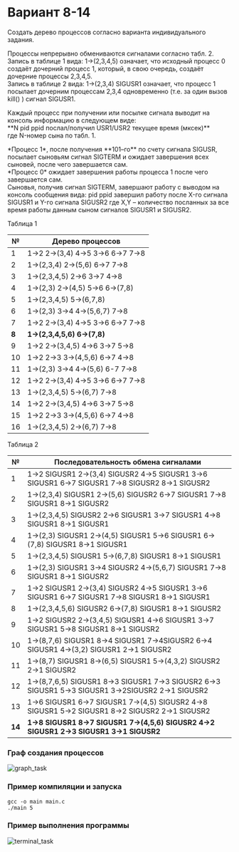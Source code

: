 # Вариант 8-14
Создать дерево процессов согласно варианта индивидуального задания. 

Процессы непрерывно обмениваются сигналами согласно табл. 2.<br/>
Запись в таблице 1 вида:  1->(2,3,4,5) означает,
что исходный процесс 0 создаёт дочерний процесс 1,
который, в свою очередь, создаёт дочерние процессы 2,3,4,5.<br />
Запись в таблице 2 вида:  1->(2,3,4) SIGUSR1 означает, что процесс 1 посылает  дочерним процессам  2,3,4 одновременно (т.е. за один вызов kill() ) сигнал SIGUSR1.<br />
<p>Каждый процесс при получении или посылке сигнала выводит на консоль информацию в следующем виде:<br />
**N pid    ppid   послал/получил  USR1/USR2 текущее время (мксек)**<br />
где N-номер сына по табл. 1.<p/>
<p>*Процесс 1*, после получения  **101–го** по счету сигнала SIGUSR,  посылает сыновьям сигнал SIGTERM и ожидает
завершения всех сыновей, после чего завершается сам.<br />
*Процесс 0* ожидает завершения работы процесса 1 после чего завершается сам.<br />
Сыновья, получив сигнал SIGTERM, завершают работу с выводом на консоль сообщения вида:
pid    ppid   завершил работу после X-го сигнала SIGUSR1 и Y-го сигнала SIGUSR2
где X,Y – количество посланных за все время работы данным сыном сигналов SIGUSR1 и SIGUSR2.

Таблица 1

№	| Дерево процессов
------------ | -------------
1	| 1->2  2->(3,4)  4->5  3->6  6->7  7->8
2	| 1->(2,3,4)   2->(5,6)   6->7  7->8
3	| 1->(2,3,4,5)   2->6   3->7  4->8
4	| 1->(2,3)   2->(4,5)   5->6    6->(7,8)  
5	| 1->(2,3,4,5)   5->(6,7,8)
6	| 1->(2,3)   3->4   4->(5,6,7)   7->8  
7	| 1->2   2->(3,4)   4->5    3->6  6->7  7->8
**8**	| **1->(2,3,4,5,6)   6->(7,8)**   
9	| 1->2   2->(3,4,5)   4->6    3->7  5->8
10	| 1->2   2->3   3->(4,5,6)    6->7  4->8
11	| 1->(2,3)   3->4   4->(5,6) 6-7   7->8  
12	| 1->2   2->(3,4)   4->5    3->6  6->7  7->8
13	| 1->(2,3,4,5) 5->(6,7)   7->8   
14	| 1->2   2->(3,4,5)   4->6    3->7  5->8
15	| 1->2   2->3   3->(4,5,6)    6->7  4->8
16	| 1->(2,3,4,5)   2->(6,7)   7->8


Таблица 2

№ |	Последовательность обмена сигналами
------------ | -------------
1 |	1->2 SIGUSR1   2->(3,4) SIGUSR2   4->5 SIGUSR1 3->6 SIGUSR1  6->7 SIGUSR1  7->8 SIGUSR2   8->1 SIGUSR2
2 | 1->(2,3,4) SIGUSR1   2->(5,6) SIGUSR2   6->7 SIGUSR1  7->8 SIGUSR1  8->1 SIGUSR2
3 |	1->(2,3,4,5) SIGUSR2  2->6 SIGUSR1   3->7 SIGUSR1  4->8 SIGUSR1  8->1 SIGUSR1
4 |	1->(2,3) SIGUSR1   2->(4,5) SIGUSR1   5->6 SIGUSR1 6->(7,8) SIGUSR1   8->1 SIGUSR1 
5	| 1->(2,3,4,5) SIGUSR1   5->(6,7,8) SIGUSR1 8->1 SIGUSR1
6	| 1->(2,3) SIGUSR1   3->4 SIGUSR2   4->(5,6,7) SIGUSR1 7->8 SIGUSR1   8->1 SIGUSR2
7	| 1->2 SIGUSR1   2->(3,4) SIGUSR2   4->5 SIGUSR1 3->6 SIGUSR1  6->7 SIGUSR1  7->8 SIGUSR1  8->1 SIGUSR1
8	| 1->(2,3,4,5,6) SIGUSR2   6->(7,8) SIGUSR1   8->1 SIGUSR2
9	| 1->2 SIGUSR2   2->(3,4,5) SIGUSR1   4->6 SIGUSR1 3->7 SIGUSR1  5->8 SIGUSR1 8->1 SIGUSR2
10 | 1->(8,7,6) SIGUSR1   8->4 SIGUSR1  7->4SIGUSR2 6->4 SIGUSR1  4->(3,2) SIGUSR1 2->1 SIGUSR2
11 |	1->(8,7) SIGUSR1   8->(6,5) SIGUSR1  5->(4,3,2) SIGUSR2 2->1 SIGUSR2
12	| 1->(8,7,6,5) SIGUSR1   8->3 SIGUSR1  7->3 SIGUSR2 6->3 SIGUSR1  5->3 SIGUSR1 3->2SIGUSR2 2->1 SIGUSR2
13	| 1->6 SIGUSR1   6->7 SIGUSR1  7->(4,5) SIGUSR2 4->8 SIGUSR1  5->2 SIGUSR1 8->2 SIGUSR2 2->1 SIGUSR2
**14**	| **1->8 SIGUSR1   8->7 SIGUSR1  7->(4,5,6) SIGUSR2 4->2 SIGUSR1  2->3 SIGUSR1 3->1 SIGUSR2**

### Граф создания процессов
![graph_task](https://github.com/Strong-Tea/Signals-And-Processes/assets/135996451/2f83eb69-d56b-4cf7-86b6-ba6478c180b8)


### Пример компиляции и запуска
~~~
gcc -o main main.c
./main 5
~~~

### Пример выполнения программы
![terminal_task](https://github.com/Strong-Tea/Signals-And-Processes/assets/135996451/f277c483-886b-4c73-94d4-0c21d5d06259)
